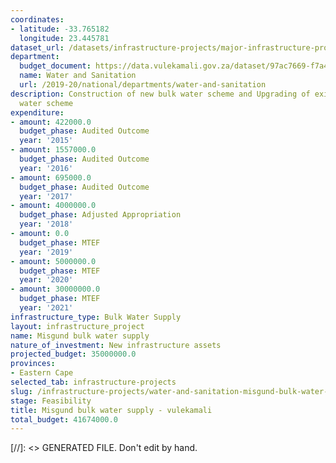 ```yaml
---
coordinates:
- latitude: -33.765182
  longitude: 23.445781
dataset_url: /datasets/infrastructure-projects/major-infrastructure-projects-by-national-departments
department:
  budget_document: https://data.vulekamali.gov.za/dataset/97ac7669-f7a4-40b6-a5bf-7843666fe0b5/resource/10d89fd3-0c5e-44b4-8b90-bb328c73586f/download/vote-36-water-and-sanitation.pdf
  name: Water and Sanitation
  url: /2019-20/national/departments/water-and-sanitation
description: Construction of new bulk water scheme and Upgrading of existing bulk
  water scheme
expenditure:
- amount: 422000.0
  budget_phase: Audited Outcome
  year: '2015'
- amount: 1557000.0
  budget_phase: Audited Outcome
  year: '2016'
- amount: 695000.0
  budget_phase: Audited Outcome
  year: '2017'
- amount: 4000000.0
  budget_phase: Adjusted Appropriation
  year: '2018'
- amount: 0.0
  budget_phase: MTEF
  year: '2019'
- amount: 5000000.0
  budget_phase: MTEF
  year: '2020'
- amount: 30000000.0
  budget_phase: MTEF
  year: '2021'
infrastructure_type: Bulk Water Supply
layout: infrastructure_project
name: Misgund bulk water supply
nature_of_investment: New infrastructure assets
projected_budget: 35000000.0
provinces:
- Eastern Cape
selected_tab: infrastructure-projects
slug: /infrastructure-projects/water-and-sanitation-misgund-bulk-water-supply
stage: Feasibility
title: Misgund bulk water supply - vulekamali
total_budget: 41674000.0
---
```

[//]: <> GENERATED FILE. Don't edit by hand.